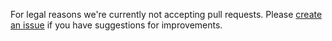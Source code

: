 For legal reasons we're currently not accepting pull requests.
Please [create an issue](https://github.com/CATIA-Systems/FMIKit-Simulink/issues/new) if you have suggestions for improvements.
